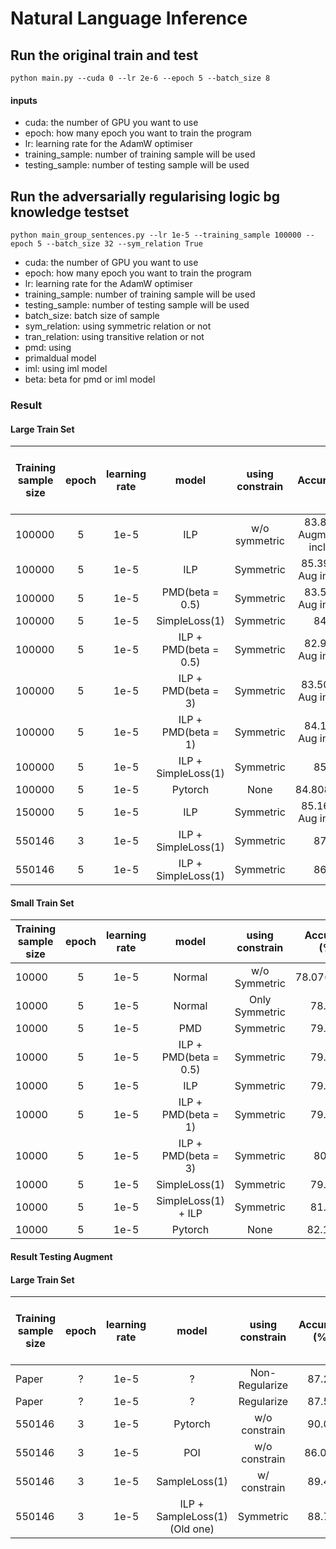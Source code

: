 # Natural Language Inference
## Run the original train and test

```
python main.py --cuda 0 --lr 2e-6 --epoch 5 --batch_size 8
```

#### inputs

- cuda: the number of GPU you want to use
- epoch: how many epoch you want to train the program
- lr: learning rate for the AdamW optimiser
- training_sample: number of training sample will be used
- testing_sample: number of testing sample will be used

## Run the adversarially regularising logic bg knowledge testset

```
python main_group_sentences.py --lr 1e-5 --training_sample 100000 --epoch 5 --batch_size 32 --sym_relation True
```
- cuda: the number of GPU you want to use
- epoch: how many epoch you want to train the program
- lr: learning rate for the AdamW optimiser
- training_sample: number of training sample will be used
- testing_sample: number of testing sample will be used
- batch_size: batch size of sample
- sym_relation: using symmetric relation or not
- tran_relation: using transitive relation or not
- pmd: using 
- primaldual model
- iml: using iml model
- beta: beta for pmd or iml model

### Result  
#### Large Train Set  
Training sample size | epoch | learning rate | model | using constrain | Accuracy (%) | Accuracy on Augmented test only (%)
--- | :---: | :---: | :---: | :---: | :---: | ---:
100000 | 5 | 1e-5 | ILP | w/o symmetric | 83.89 (Dev Augmentation included) | Not Test 
100000 | 5 | 1e-5 | ILP | Symmetric | 85.392 (Dev Aug included) | Not Test
100000 | 5 | 1e-5 | PMD(beta = 0.5) | Symmetric | 83.57 (Dev Aug included) | 67.600
100000 | 5 | 1e-5 | SimpleLoss(1) | Symmetric | 84.058 | 67.900
100000 | 5 | 1e-5 | ILP + PMD(beta = 0.5) | Symmetric | 82.99 (Dev Aug included) | Not Test
100000 | 5 | 1e-5 | ILP + PMD(beta = 3) | Symmetric | 83.508 (Dev Aug included) | Not Test
100000 | 5 | 1e-5 | ILP + PMD(beta = 1) | Symmetric | 84.12 (Dev Aug included) | 73.800
100000 | 5 | 1e-5 | ILP + SimpleLoss(1) | Symmetric | 85.650 | 76.800
100000 | 5 | 1e-5 | Pytorch | None | 84.808(88.16) | 68.05
150000 | 5 | 1e-5 | ILP | Symmetric | 85.167 (Dev Aug included) | Not Test
550146 | 3 | 1e-5 | ILP + SimpleLoss(1) | Symmetric | 87.575 | 81.750
550146 | 5 | 1e-5 | ILP + SimpleLoss(1) | Symmetric | 86.367 | 72.650


#### Small Train Set  

Training sample size | epoch | learning rate | model | using constrain | Accuracy (%) | Accuracy on Augmented test only (%)
--- | :---: | :---: | :---: | :---: | :---: | ---:  
10000  | 5 | 1e-5 | Normal | w/o Symmetric | 78.07(80.17) | 57.200(61.000)
10000  | 5 | 1e-5 | Normal | Only Symmetric | 78.280 | 60.600
10000  | 5 | 1e-5 | PMD | Symmetric | 79.290 | 60.300
10000  | 5 | 1e-5 | ILP + PMD(beta = 0.5) | Symmetric | 79.392 | 60.400
10000  | 5 | 1e-5 | ILP | Symmetric | 79.510 | 62.700
10000  | 5 | 1e-5 | ILP + PMD(beta = 1) | Symmetric | 79.783 | 65.550
10000  | 5 | 1e-5 | ILP + PMD(beta = 3) | Symmetric | 80.99 | 64.100
10000  | 5 | 1e-5 | SimpleLoss(1) | Symmetric | 79.583 | 59.250
10000  | 5 | 1e-5 | SimpleLoss(1) + ILP | Symmetric | 81.933 | 70.150
10000  | 5 | 1e-5 | Pytorch | None | 82.1083 | 65.0503


#### Result Testing Augment
#### Large Train Set
Training sample size | epoch | learning rate | model | using constrain | Accuracy (%) | Accuracy on Augmented test only (%)
--- | :---: | :---: | :---: | :---: | :---: | ---:
Paper | ? | 1e-5 | ? | Non-Regularize | 87.25 | 60.78
Paper | ? | 1e-5 | ? | Regularize | 87.55 | 73.32
550146 | 3 | 1e-5 | Pytorch | w/o constrain | 90.01 | 72.900
550146 | 3 | 1e-5 | POI | w/o constrain | 86.025 | 70.750
550146 | 3 | 1e-5 | SampleLoss(1) | w/ constrain | 89.46 | 73.550
550146 | 3 | 1e-5 | ILP + SampleLoss(1) (Old one) | Symmetric | 88.74 | 81.750

